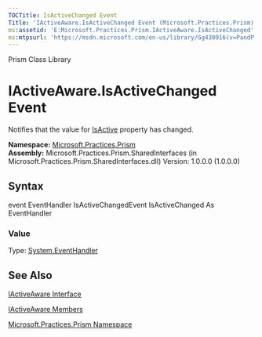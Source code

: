 ```yaml
---
TOCTitle: IsActiveChanged Event
Title: 'IActiveAware.IsActiveChanged Event (Microsoft.Practices.Prism)'
ms:assetid: 'E:Microsoft.Practices.Prism.IActiveAware.IsActiveChanged'
ms:mtpsurl: 'https://msdn.microsoft.com/en-us/library/Gg430916(v=PandP.50)'
---
```


Prism Class Library

IActiveAware.IsActiveChanged Event
======================================

Notifies that the value for [IsActive](https://msdn.microsoft.com/p:microsoft.practices.prism.iactiveaware.isactive) property has changed.

**Namespace:** [Microsoft.Practices.Prism](https://msdn.microsoft.com/n:microsoft.practices.prism)
**Assembly:** Microsoft.Practices.Prism.SharedInterfaces (in Microsoft.Practices.Prism.SharedInterfaces.dll) Version: 1.0.0.0 (1.0.0.0)

## Syntax


<span id="syntaxToggle"></span>event EventHandler IsActiveChangedEvent IsActiveChanged As EventHandler
### Value

Type: [System.EventHandler](http://msdn2.microsoft.com/en-us/library/xhb70ccc)

See Also
--------


[IActiveAware Interface](https://msdn.microsoft.com/t:microsoft.practices.prism.iactiveaware)

[IActiveAware Members](https://msdn.microsoft.com/allmembers.t:microsoft.practices.prism.iactiveaware)

[Microsoft.Practices.Prism Namespace](https://msdn.microsoft.com/n:microsoft.practices.prism)
